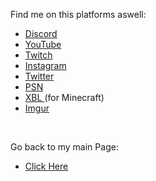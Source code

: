 Find me on this platforms aswell:

- <a href="https://discord.gg/QYZk6cz"> Discord </a>
- <a href="https://youtube.com/motzey__"> YouTube </a>
- <a href="https://twitch.tv/motzey___"> Twitch </a>
- <a href="https://instagram.com/motzey___"> Instagram </a>
- <a href="https://twitter.com/motzey___"> Twitter </a>
- <a href="https://my.playstation.com/profile/Motzey___"> PSN </a>
- <a href="https://account.xbox.com/en-us/profile?gamertag=MotzeyMC"> XBL </a> (for Minecraft)
- <a href="https://imgur.com/user/Motzey"> Imgur </a> 
<br>

Go back to my main Page:
- <a href="https://github.com/Motzey187"> Click Here </a>

